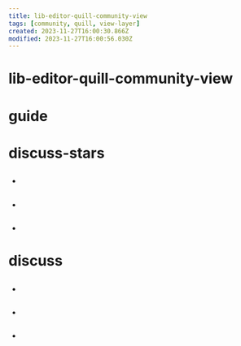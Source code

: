 ```yaml
---
title: lib-editor-quill-community-view
tags: [community, quill, view-layer]
created: 2023-11-27T16:00:30.866Z
modified: 2023-11-27T16:00:56.030Z
---
```


# lib-editor-quill-community-view

# guide

# discuss-stars
- ## 

- ## 

- ## 
# discuss
- ## 

- ## 

- ## 
